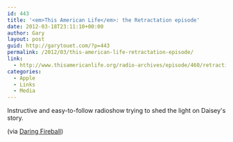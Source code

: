 ```yaml
---
id: 443
title: '<em>This American Life</em>: the Retractation episode'
date: 2012-03-18T23:11:10+00:00
author: Gary
layout: post
guid: http://garytouet.com/?p=443
permalink: /2012/03/this-american-life-retractation-episode/
link:
  - http://www.thisamericanlife.org/radio-archives/episode/460/retraction
categories:
  - Apple
  - Links
  - Media
---
```


Instructive and easy-to-follow radioshow trying to shed the light on Daisey's story.

<p>(via <a href="http://daringfireball.net/linked/2012/03/16/retraction">Daring Fireball</a>)</p>
